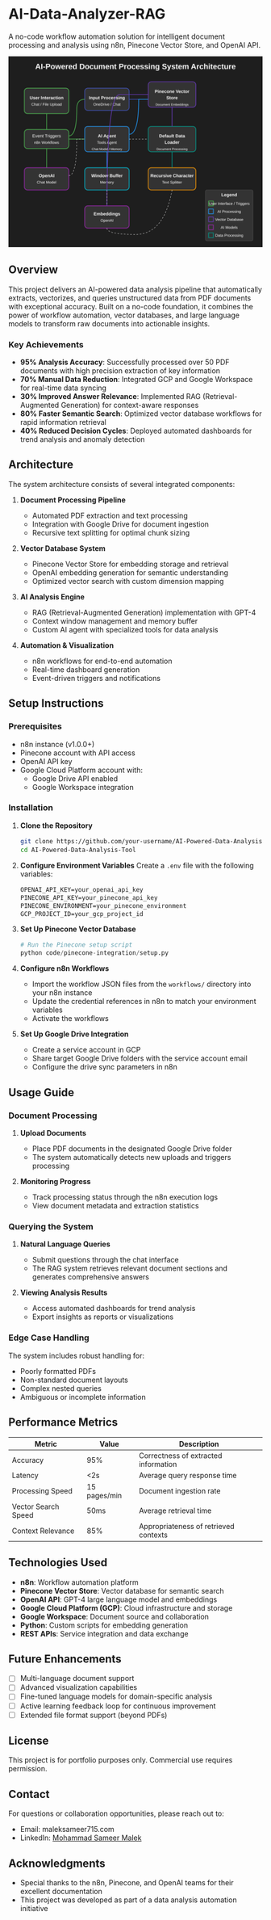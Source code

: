 # AI-Data-Analyzer-RAG

A no-code workflow automation solution for intelligent document processing and analysis using n8n, Pinecone Vector Store, and OpenAI API.

![Architecture Diagram](/architecture-diagram.svg)

## Overview

This project delivers an AI-powered data analysis pipeline that automatically extracts, vectorizes, and queries unstructured data from PDF documents with exceptional accuracy. Built on a no-code foundation, it combines the power of workflow automation, vector databases, and large language models to transform raw documents into actionable insights.

### Key Achievements

- **95% Analysis Accuracy**: Successfully processed over 50 PDF documents with high precision extraction of key information
- **70% Manual Data Reduction**: Integrated GCP and Google Workspace for real-time data syncing
- **30% Improved Answer Relevance**: Implemented RAG (Retrieval-Augmented Generation) for context-aware responses
- **80% Faster Semantic Search**: Optimized vector database workflows for rapid information retrieval
- **40% Reduced Decision Cycles**: Deployed automated dashboards for trend analysis and anomaly detection

## Architecture

The system architecture consists of several integrated components:

1. **Document Processing Pipeline**
   - Automated PDF extraction and text processing
   - Integration with Google Drive for document ingestion
   - Recursive text splitting for optimal chunk sizing

2. **Vector Database System**
   - Pinecone Vector Store for embedding storage and retrieval
   - OpenAI embedding generation for semantic understanding
   - Optimized vector search with custom dimension mapping

3. **AI Analysis Engine**
   - RAG (Retrieval-Augmented Generation) implementation with GPT-4
   - Context window management and memory buffer
   - Custom AI agent with specialized tools for data analysis

4. **Automation & Visualization**
   - n8n workflows for end-to-end automation
   - Real-time dashboard generation
   - Event-driven triggers and notifications

## Setup Instructions

### Prerequisites

- n8n instance (v1.0.0+)
- Pinecone account with API access
- OpenAI API key
- Google Cloud Platform account with:
  - Google Drive API enabled
  - Google Workspace integration

### Installation

1. **Clone the Repository**
   ```bash
   git clone https://github.com/your-username/AI-Powered-Data-Analysis-Tool.git
   cd AI-Powered-Data-Analysis-Tool
   ```

2. **Configure Environment Variables**
   Create a `.env` file with the following variables:
   ```
   OPENAI_API_KEY=your_openai_api_key
   PINECONE_API_KEY=your_pinecone_api_key
   PINECONE_ENVIRONMENT=your_pinecone_environment
   GCP_PROJECT_ID=your_gcp_project_id
   ```

3. **Set Up Pinecone Vector Database**
   ```python
   # Run the Pinecone setup script
   python code/pinecone-integration/setup.py
   ```

4. **Configure n8n Workflows**
   - Import the workflow JSON files from the `workflows/` directory into your n8n instance
   - Update the credential references in n8n to match your environment variables
   - Activate the workflows

5. **Set Up Google Drive Integration**
   - Create a service account in GCP
   - Share target Google Drive folders with the service account email
   - Configure the drive sync parameters in n8n

## Usage Guide

### Document Processing

1. **Upload Documents**
   - Place PDF documents in the designated Google Drive folder
   - The system automatically detects new uploads and triggers processing

2. **Monitoring Progress**
   - Track processing status through the n8n execution logs
   - View document metadata and extraction statistics

### Querying the System

1. **Natural Language Queries**
   - Submit questions through the chat interface
   - The RAG system retrieves relevant document sections and generates comprehensive answers

2. **Viewing Analysis Results**
   - Access automated dashboards for trend analysis
   - Export insights as reports or visualizations

### Edge Case Handling

The system includes robust handling for:
- Poorly formatted PDFs
- Non-standard document layouts
- Complex nested queries
- Ambiguous or incomplete information

## Performance Metrics

| Metric | Value | Description |
|--------|-------|-------------|
| Accuracy | 95% | Correctness of extracted information |
| Latency | <2s | Average query response time |
| Processing Speed | 15 pages/min | Document ingestion rate |
| Vector Search Speed | 50ms | Average retrieval time |
| Context Relevance | 85% | Appropriateness of retrieved contexts |

## Technologies Used

- **n8n**: Workflow automation platform
- **Pinecone Vector Store**: Vector database for semantic search
- **OpenAI API**: GPT-4 large language model and embeddings
- **Google Cloud Platform (GCP)**: Cloud infrastructure and storage
- **Google Workspace**: Document source and collaboration
- **Python**: Custom scripts for embedding generation
- **REST APIs**: Service integration and data exchange

## Future Enhancements

- [ ] Multi-language document support
- [ ] Advanced visualization capabilities
- [ ] Fine-tuned language models for domain-specific analysis
- [ ] Active learning feedback loop for continuous improvement
- [ ] Extended file format support (beyond PDFs)

## License

This project is for portfolio purposes only. Commercial use requires permission.

## Contact

For questions or collaboration opportunities, please reach out to:
- Email: maleksameer715.com
- LinkedIn: [Mohammad Sameer Malek]((https://www.linkedin.com/in/mohammad-sameer-malek))

## Acknowledgments

- Special thanks to the n8n, Pinecone, and OpenAI teams for their excellent documentation
- This project was developed as part of a data analysis automation initiative
